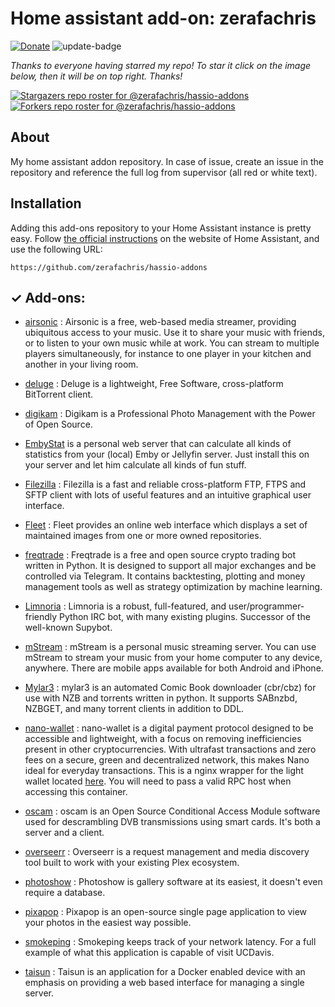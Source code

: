 # Home assistant add-on: zerafachris

[![Donate][donation-badge]](https://www.buymeacoffee.com/zerafachris)
![update-badge]

[donation-badge]: https://img.shields.io/badge/Buy%20me%20a%20coffee-%23d32f2f?logo=buy-me-a-coffee&style=flat&logoColor=white
[update-badge]: https://img.shields.io/github/last-commit/zerafachris/hassio-addons?label=last%20update

_Thanks to everyone having starred my repo! To star it click on the image below, then it will be on top right. Thanks!_

[![Stargazers repo roster for @zerafachris/hassio-addons](https://reporoster.com/stars/zerafachris/hassio-addons)](https://github.com/zerafachris/hassio-addons/stargazers)
[![Forkers repo roster for @zerafachris/hassio-addons](https://reporoster.com/forks/zerafachris/hassio-addons)](https://github.com/zerafachris/hassio-addons/network/members)

## About

My home assistant addon repository.
In case of issue, create an issue in the repository and reference the full log from supervisor (all red or white text).

<!-- - ![smb][smb-shield] : allows accessing smb shares, or a local external disk
- ![ingress][ingress-shield] : supports Ingress
- ![sql][sql-shield] : requires an external sql database server
- ![privileged][privileged-shield] : requires protection mode off to run
- ![ram][ram-shield] : a minimum of 4gb of RAM is recommended to avoid crashing the system -->

## Installation

Adding this add-ons repository to your Home Assistant instance is
pretty easy. Follow [the official instructions](https://home-assistant.io/hassio/installing_third_party_addons) on the
website of Home Assistant, and use the following URL:

```
https://github.com/zerafachris/hassio-addons
```

[//]: # "ADDONLIST_START"

## &#10003; Add-ons:

- [airsonic](airsonic/) : Airsonic is a free, web-based media streamer, providing ubiquitous access to your music. Use it to share your music with friends, or to listen to your own music while at work. You can stream to multiple players simultaneously, for instance to one player in your kitchen and another in your living room.

- [deluge](deluge/) : Deluge is a lightweight, Free Software, cross-platform BitTorrent client.

- [digikam](digikam/) : Digikam is a Professional Photo Management with the Power of Open Source.

- [EmbyStat](embystat/) is a personal web server that can calculate all kinds of statistics from your (local) Emby or Jellyfin server. Just install this on your server and let him calculate all kinds of fun stuff.

- [Filezilla](filezilla/) : Filezilla is a fast and reliable cross-platform FTP, FTPS and SFTP client with lots of useful features and an intuitive graphical user interface.

- [Fleet](fleet/) : Fleet provides an online web interface which displays a set of maintained images from one or more owned repositories.

- [freqtrade](freqtrade/) : Freqtrade is a free and open source crypto trading bot written in Python. It is designed to support all major exchanges and be controlled via Telegram. It contains backtesting, plotting and money management tools as well as strategy optimization by machine learning.


- [Limnoria](limnoria/) : Limnoria is a robust, full-featured, and user/programmer-friendly Python IRC bot, with many existing plugins. Successor of the well-known Supybot.

- [mStream](mstream/) : mStream is a personal music streaming server. You can use mStream to stream your music from your home computer to any device, anywhere. There are mobile apps available for both Android and iPhone.

- [Mylar3](mylar3/) : mylar3 is an automated Comic Book downloader (cbr/cbz) for use with NZB and torrents written in python. It supports SABnzbd, NZBGET, and many torrent clients in addition to DDL.

- [nano-wallet](nano-wallet/) : nano-wallet is a digital payment protocol designed to be accessible and lightweight, with a focus on removing inefficiencies present in other cryptocurrencies. With ultrafast transactions and zero fees on a secure, green and decentralized network, this makes Nano ideal for everyday transactions. This is a nginx wrapper for the light wallet located [here](https://github.com/linuxserver/nano-wallet). You will need to pass a valid RPC host when accessing this container.

- [oscam](oscam/) : oscam is an Open Source Conditional Access Module software used for descrambling DVB transmissions using smart cards. It's both a server and a client.

- [overseerr](overseerr/) : Overseerr is a request management and media discovery tool built to work with your existing Plex ecosystem.

- [photoshow](photoshow/) : Photoshow is gallery software at its easiest, it doesn't even require a database.

- [pixapop](pixapop/) : Pixapop is an open-source single page application to view your photos in the easiest way possible.

<!-- - [Rsnapshot](rsnapshot/) : Rsnapshot is a filesystem snapshot utility based on rsync. rsnapshot makes it easy to make periodic snapshots of local machines, and remote machines over ssh. The code makes extensive use of hard links whenever possible, to greatly reduce the disk space required. -->

- [smokeping](smokeping/) : Smokeping keeps track of your network latency. For a full example of what this application is capable of visit UCDavis.

- [taisun](taisun/) : Taisun is an application for a Docker enabled device with an emphasis on providing a web based interface for managing a single server.

[//]: # "ADDONLIST_END"
[smb-shield]: https://img.shields.io/badge/SMB--green?style=plastic.svg
[sql-shield]: https://img.shields.io/badge/SQL-external-orange.svg
[privileged-shield]: https://img.shields.io/badge/privileged-required-orange.svg
[ingress-shield]: https://img.shields.io/badge/ingress--green.svg
[support-shield]: https://img.shields.io/badge/Support-thread-green.svg
[ram-shield]: https://img.shields.io/badge/RAM_min-4Gb-orange.svg
